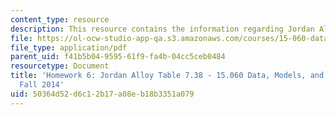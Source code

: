 ```yaml
---
content_type: resource
description: This resource contains the information regarding Jordan Alloy Table 7.38.
file: https://ol-ocw-studio-app-qa.s3.amazonaws.com/courses/15-060-data-models-and-decisions-fall-2014/50364d52d6c12b17a08eb18b3351a079_MIT15_060F14_HW6-Jordan.pdf
file_type: application/pdf
parent_uid: f41b5b04-9595-61f9-fa4b-04cc5ceb0484
resourcetype: Document
title: 'Homework 6: Jordan Alloy Table 7.38 - 15.060 Data, Models, and Decisions -
  Fall 2014'
uid: 50364d52-d6c1-2b17-a08e-b18b3351a079
---
```

